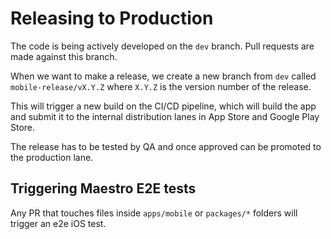 # Releasing to Production

The code is being actively developed on the `dev` branch. Pull requests are made against this branch.

When we want to make a release, we create a new branch from `dev` called `mobile-release/vX.Y.Z` where `X.Y.Z` is the
version number of the release.

This will trigger a new build on the CI/CD pipeline, which will build the app and submit it to the internal distribution
lanes in App Store and Google Play Store.

The release has to be tested by QA and once approved can be promoted to the production lane.

## Triggering Maestro E2E tests

Any PR that touches files inside `apps/mobile` or `packages/*` folders will trigger an e2e iOS test.
